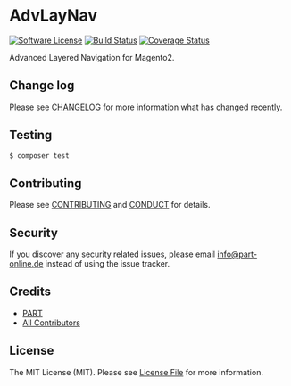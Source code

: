 # AdvLayNav

[![Software License][ico-license]](LICENSE.md)
[![Build Status][ico-travis]][link-travis]
[![Coverage Status][ico-coverall]][link-coveralls]

Advanced Layered Navigation for Magento2.

## Change log

Please see [CHANGELOG](CHANGELOG.md) for more information what has changed recently.

## Testing

``` bash
$ composer test
```

## Contributing

Please see [CONTRIBUTING](CONTRIBUTING.md) and [CONDUCT](CONDUCT.md) for details.

## Security

If you discover any security related issues, please email info@part-online.de instead of using the issue tracker.

## Credits

- [PART][link-author]
- [All Contributors][link-contributors]

## License

The MIT License (MIT). Please see [License File](LICENSE.md) for more information.

[ico-license]: https://img.shields.io/badge/license-MIT-brightgreen.svg?style=flat-square
[ico-travis]: https://img.shields.io/travis/PartBerlin/AdvLayNav/master.svg?style=flat-square
[ico-coverall]: https://img.shields.io/coveralls/PartBerlin/AdvLayNav.svg?style=flat-square

[link-travis]: https://travis-ci.org/PartBerlin/AdvLayNav
[link-coveralls]: https://coveralls.io/github/PartBerlin/AdvLayNav
[link-author]: https://part.berlin/
[link-contributors]: ../../contributors
